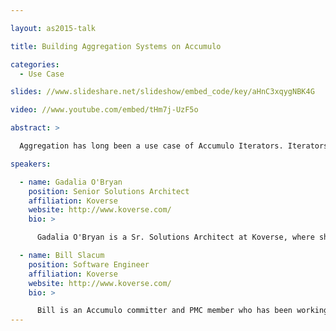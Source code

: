 ```yaml
---

layout: as2015-talk

title: Building Aggregation Systems on Accumulo

categories:
  - Use Case

slides: //www.slideshare.net/slideshow/embed_code/key/aHnC3xqygNBK4G

video: //www.youtube.com/embed/tHm7j-UzF5o

abstract: >

  Aggregation has long been a use case of Accumulo Iterators. Iterators' ability to reduce data during compaction and scanning can greatly simplify an aggregation system built on Accumulo. This talk will first review how Accumulo's Iterators/Combiners work in the context of aggregating values. I'll then step back and look at the abstraction of aggregation functions as commutative operations and the several benefits that result by making this abstraction. We will see how it becomes no harder to introduce powerful operations such as cardinality estimation and approximate top-k than it is to sum integers. I will show how to integrate these ideas into Accumulo with an example schema and Iterator. Finally, a practical aggregation use case will be discussed to highlight the concepts from the talk.

speakers:

  - name: Gadalia O'Bryan
    position: Senior Solutions Architect
    affiliation: Koverse
    website: http://www.koverse.com/
    bio: >

      Gadalia O'Bryan is a Sr. Solutions Architect at Koverse, where she leads customer projects and contributes to key feature and algorithm design, such as Koverse's Aggregation Framework.  Prior to Koverse, Gadalia was a mathematician for the National Security Agency. She has an M.A. in mathematics from UCLA and has been working with Accumulo for the past 6 years.

  - name: Bill Slacum
    position: Software Engineer
    affiliation: Koverse
    website: http://www.koverse.com/
    bio: >

      Bill is an Accumulo committer and PMC member who has been working on large scale query and analytic frameworks since 2010. He holds BS's in computer science and financial economics from UMBC. Having never used his passport to leave the United States, he is currently a national man of mystery.
---
```

